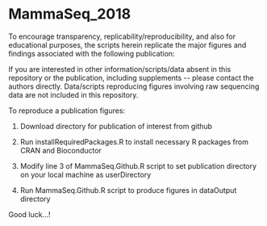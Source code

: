# MammaSeq_2018

To encourage transparency, replicability/reproducibility, and also for educational purposes, the scripts herein replicate the major figures and findings associated with the following publication:


If you are interested in other information/scripts/data absent in this repository or the publication, including supplements -- please contact the authors directly. Data/scripts reproducing figures involving raw sequencing data are not included in this repository.


To reproduce a publication figures:

1) Download directory for publication of interest from github

2) Run installRequiredPackages.R to install necessary R packages from CRAN and Bioconductor

3) Modify line 3 of MammaSeq.Github.R script to set publication directory on your local machine as userDirectory

4) Run MammaSeq.Github.R script to produce figures in dataOutput directory

Good luck...!
